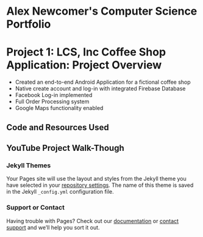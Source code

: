 # Alex Newcomer's Computer Science Portfolio

# Project 1: LCS, Inc Coffee Shop Application: Project Overview
* Created an end-to-end Android Application for a fictional coffee shop
* Native create account and log-in with integrated Firebase Database
* Facebook Log-in implemented
* Full Order Processing system
* Google Maps functionality enabled

## Code and Resources Used

## YouTube Project Walk-Though

### Jekyll Themes

Your Pages site will use the layout and styles from the Jekyll theme you have selected in your [repository settings](https://github.com/newcomat/Alex_Portfolio/settings). The name of this theme is saved in the Jekyll `_config.yml` configuration file.

### Support or Contact

Having trouble with Pages? Check out our [documentation](https://docs.github.com/categories/github-pages-basics/) or [contact support](https://github.com/contact) and we’ll help you sort it out.
